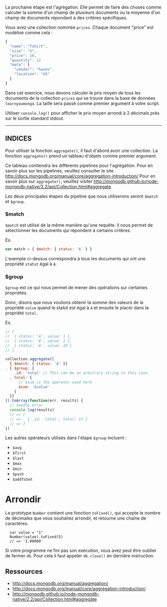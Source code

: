 La prochaine étape est l'agrégation. Elle permet de faire des choses comme
calculer la somme d'un champ de plusieurs documents ou la moyenne
d'un champ de documents répondant à des critères spécifiques.

Vous avez une collection nommée `prices`. Chaque document "price" est modélisé
comme cela :

```js
{
  "name": "Tshirt",
  "size": "S",
  "price": 10,
  "quantity": 12
  "meta": {
    "vendor": "hanes",
    "location": "US"
  }
}
```

Dans cet exercice, nous devons calculer le prix moyen de tous les documents
de la collection `prices` qui se trouve dans la base de données `learnyoumongo`.
La taille sera passé comme premier argument à votre script.

Utiliser `console.log()` pour afficher le prix moyen arrondi à 2 décimals près
sur le sortie standard stdout.

-----------------------------------------------------------
## INDICES

Pour utiliser la fonction `aggregate()`, il faut d'abord avoir une collection.
La fonction `aggregate()` prend un tableau d'objets comme premier argument.

Ce tableau contiendra les différents pipelines pour l'agrégation.
Pour en savoir plus sur les pipelines, veuillez consulter le site http://docs.mongodb.org/manual/core/aggregation-introduction/
Pour en savoir plus sur `aggregate()`, veuillez visiter http://mongodb.github.io/node-mongodb-native/2.2/api/Collection.html#aggregate.

Les deux principales étapes du pipeline que nous utiliserons seront `$match` et `$group`.

### $match

`$match` est utilisé de la même manière qu'une requête. Il nous permet de
sélectionner les documents qui répondent à certains critères.

Ex.

```js
var match = { $match: { status: 'A' } }
```

L'exemple ci-dessus correspondra à tous les documents qui ont
une propriété `statut` égal à `A`.

### $group

`$group` est ce qui nous permet de mener des opérations sur certaines propriétés.

Donc, disons que nous voulions obtenir la somme des valeurs de la propriété `value`
quand le statut est égal à `A` et ensuite le placer dans la propriété `total`.

Ex.

```js
// [
//  { status: 'A', value: 1 },
//  { status: 'B', value: 2 },
//  { status: 'A', value: 10 }
// ]

collection.aggregate([
  { $match: { status: 'A' }}
, { $group: {
    _id: 'total' // This can be an arbitrary string in this case
  , total: {
      // $sum is the operator used here
      $sum: '$value'
    }
  }}
]).toArray(function(err, results) {
  // handle error
  console.log(results)
  // => [
  // =>   { _id: 'total', total: 11 }
  // => ]
})
```
Les autres opérateurs utilisés dans l'étape `$group` incluent :
- `$avg`
- `$first`
- `$last`
- `$max`
- `$min`
- `$push`
- `$addToSet`

# Arrondir

Le prototype `Number` contient une fonction `toFixed()`,
qui accepte le nombre de décimales que vous souhaitez arrondir,
et retourne une chaîne de caractères.

      var value = "1"
      Number(value).toFixed(5)
      // => '1.00000'

Si votre programme ne fini pas son exécution,
vous avez peut être oublier de fermer `db`.
Pour cela il faut appeler `db.close()` en dernière instruction.

## Ressources
* http://docs.mongodb.org/manual/aggregation/
* http://docs.mongodb.org/manual/core/aggregation-introduction/
* http://mongodb.github.io/node-mongodb-native/2.2/api/Collection.html#aggregate
